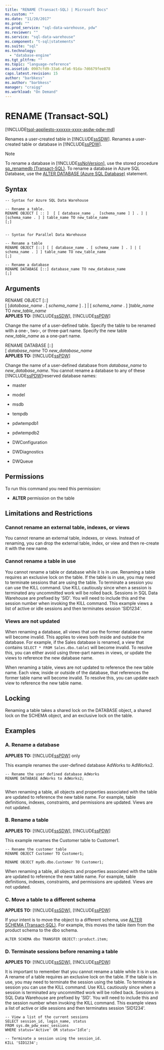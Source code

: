 ```yaml
---
title: "RENAME (Transact-SQL) | Microsoft Docs"
ms.custom: ""
ms.date: "11/20/2017"
ms.prod: ""
ms.prod_service: "sql-data-warehouse, pdw"
ms.reviewer: ""
ms.service: "sql-data-warehouse"
ms.component: "t-sql|statements"
ms.suite: "sql"
ms.technology: 
  - "database-engine"
ms.tgt_pltfrm: ""
ms.topic: "language-reference"
ms.assetid: 0907cfd9-33a6-4fa6-91da-7d6679fee878
caps.latest.revision: 15
author: "barbkess"
ms.author: "barbkess"
manager: "craigg"
ms.workload: "On Demand"
---
```

# RENAME (Transact-SQL)
[!INCLUDE[tsql-appliesto-xxxxxx-xxxx-asdw-pdw-md](../../includes/tsql-appliesto-xxxxxx-xxxx-asdw-pdw-md.md)]

  Renames a user-created table in [!INCLUDE[ssSDW](../../includes/sssdw-md.md)]. Renames a user-created table or database in [!INCLUDE[ssPDW](../../includes/sspdw-md.md)].  
  
> [!NOTE]  
>  To rename a database in [!INCLUDE[ssNoVersion](../../includes/ssnoversion-md.md)], use the stored procedure [sp_renamedb &#40;Transact-SQL&#41;](../../relational-databases/system-stored-procedures/sp-renamedb-transact-sql.md). To rename a database in Azure SQL Database, use the [ALTER DATABASE (Azure SQL Database)](/statements/alter-database-azure-sql-database.md) statement. 
  
## Syntax  
  
```  
-- Syntax for Azure SQL Data Warehouse  
  
-- Rename a table.  
RENAME OBJECT [ :: ]  [ [ database_name .  [schema_name ] ] . ] | [schema_name . ] ] table_name TO new_table_name  
[;]  
  
```  
  
```  
-- Syntax for Parallel Data Warehouse  
  
-- Rename a table  
RENAME OBJECT [::] [ [ database_name . [ schema_name ] . ] | [ schema_name . ] ] table_name TO new_table_name  
[;]  
  
-- Rename a database  
RENAME DATABASE [::] database_name TO new_database_name  
[;]  
```  
  
## Arguments  
 RENAME OBJECT [::]   
          [ [*database_name* . [ *schema_name* ] . ] | [ *schema_name* . ] ]*table_name* TO *new_table_name*  
 **APPLIES TO:**  [!INCLUDE[ssSDW](../../includes/sssdw-md.md)], [!INCLUDE[ssPDW](../../includes/sspdw-md.md)]  
  
 Change the name of a user-defined table. Specify the table to be renamed with a one-, two-, or three-part name.    Specify the new table *new_table_name* as a one-part name.  
  
 RENAME DATABASE [::]   
          [ *database_name* TO *new_database_name*  
 **APPLIES TO:**  [!INCLUDE[ssPDW](../../includes/sspdw-md.md)]  
  
 Change the name of a user-defined database from *database_name* to *new_database_name*.  You cannot rename a database to any of these [!INCLUDE[ssPDW](../../includes/sspdw-md.md)]reserved database names:  
  
-   master  
  
-   model  
  
-   msdb  
  
-   tempdb  
  
-   pdwtempdb1  
  
-   pdwtempdb2  
  
-   DWConfiguration  
  
-   DWDiagnostics  
  
-   DWQueue  
  
## Permissions  
 To run this command you need this permission:  
  
-   **ALTER** permission on the table  
   
  
## Limitations and Restrictions  
  
### Cannot rename an external table, indexes, or views
You cannot rename an external table, indexes, or views. Instead of renaming, you can drop the external table, index, or view and then re-create it with the new name.

### Cannot rename a table in use  
 You cannot rename a table or database while it is in use. Renaming a table requires an exclusive lock on the table. If the table is in use, you may need to terminate sessions that are using the table. To terminate a session you can use the KILL command. Use KILL cautiously since when a session is terminated any uncommitted work will be rolled back. Sessions in SQL Data Warehouse are prefixed by 'SID'. You will need to include this and the session number when invoking the KILL command. This example views a list of active or idle sessions and then terminates session 'SID1234'.  
  
### Views are not updated  
 When renaming a database, all views that use the former database name will become invalid. This applies to views both inside and outside the database. For example, if the Sales database is renamed, a view that contains `SELECT * FROM Sales.dbo.table1` will become invalid. To resolve this, you can either avoid using three-part names in views, or update the views to reference the new database name.  
  
 When renaming a table, views are not updated to reference the new table name. Each view, inside or outside of the database, that references the former table name will become invalid. To resolve this, you can update each view to reference the new table name.  
  
## Locking  
 Renaming a table takes a shared lock on the DATABASE object, a shared lock on the SCHEMA object, and an exclusive lock on the table.  
  
## Examples  
  
### A. Rename a database  
 **APPLIES TO:**  [!INCLUDE[ssPDW](../../includes/sspdw-md.md)] only  
  
 This example renames the user-defined database AdWorks to AdWorks2.  
  
```  
-- Rename the user defined database AdWorks  
RENAME DATABASE AdWorks to AdWorks2;  
  
```  
  
 When renaming a table, all objects and properties associated with the table are updated to reference the new table name. For example, table definitions, indexes, constraints, and permissions are updated. Views are not updated.  
  
### B. Rename a table  
 **APPLIES TO:**  [!INCLUDE[ssSDW](../../includes/sssdw-md.md)], [!INCLUDE[ssPDW](../../includes/sspdw-md.md)]  
  
 This example renames the Customer table to Customer1.  
  
```  
-- Rename the customer table  
RENAME OBJECT Customer TO Customer1;  
  
RENAME OBJECT mydb.dbo.Customer TO Customer1;  
```  
  
 When renaming a table, all objects and properties associated with the table are updated to reference the new table name. For example, table definitions, indexes, constraints, and permissions are updated. Views are not updated.  
   
  
### C. Move a table to a different schema  
 **APPLIES TO:**  [!INCLUDE[ssSDW](../../includes/sssdw-md.md)], [!INCLUDE[ssPDW](../../includes/sspdw-md.md)]  
  
 If your intent is to move the object to a different schema, use [ALTER SCHEMA &#40;Transact-SQL&#41;](../../t-sql/statements/alter-schema-transact-sql.md). For example, this moves the table item from the product schema to the dbo schema.  
  
```  
ALTER SCHEMA dbo TRANSFER OBJECT::product.item;  
```  
  
### D. Terminate sessions before renaming a table  
 **APPLIES TO:**  [!INCLUDE[ssSDW](../../includes/sssdw-md.md)], [!INCLUDE[ssPDW](../../includes/sspdw-md.md)]  
  
 It is important to remember that you cannot rename a table while it is in use. A rename of a table requires an exclusive lock on the table. If the table is in use, you may need to terminate the session using the table. To terminate a session you can use the KILL command. Use KILL cautiously since when a session is terminated any uncommitted work will be rolled back. Sessions in SQL Data Warehouse are prefixed by 'SID'. You will need to include this and the session number when invoking the KILL command. This example views a list of active or idle sessions and then terminates session 'SID1234'.  
  
```  
-- View a list of the current sessions  
SELECT session_id, login_name, status   
FROM sys.dm_pdw_exec_sessions   
WHERE status='Active' OR status='Idle';  
  
-- Terminate a session using the session_id.  
KILL 'SID1234';  
```  
  
  
